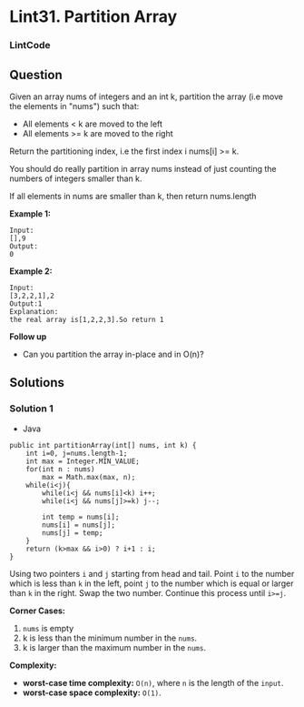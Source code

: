 # Lint31. Partition Array

### LintCode

## Question

Given an array nums of integers and an int k, partition the array (i.e move the elements in "nums") such that:

* All elements < k are moved to the left
* All elements >= k are moved to the right

Return the partitioning index, i.e the first index i nums[i] >= k.

You should do really partition in array nums instead of just counting the numbers of integers smaller than k.

If all elements in nums are smaller than k, then return nums.length


**Example 1:**
```
Input:
[],9
Output:
0
```

**Example 2:**
```
Input:
[3,2,2,1],2
Output:1
Explanation:
the real array is[1,2,2,3].So return 1
```

**Follow up**

* Can you partition the array in-place and in O(n)?

## Solutions

### Solution 1

* Java
```
public int partitionArray(int[] nums, int k) {
    int i=0, j=nums.length-1;
    int max = Integer.MIN_VALUE;
    for(int n : nums)
        max = Math.max(max, n);
    while(i<j){
        while(i<j && nums[i]<k) i++;
        while(i<j && nums[j]>=k) j--;
        
        int temp = nums[i];
        nums[i] = nums[j];
        nums[j] = temp;
    }
    return (k>max && i>0) ? i+1 : i;
}
```

Using two pointers `i` and `j` starting from head and tail. Point `i` to the number which is less than `k` in the left, point `j` to the number which is equal or larger than `k` in the right. Swap the two number. Continue this process until `i>=j`.

**Corner Cases:** 

1. `nums` is empty
2. k is less than the minimum number in the `nums`.
3. k is larger than the maximum number in the `nums`.

**Complexity:**

* **worst-case time complexity:** `O(n)`, where `n` is the length of the `input`.
* **worst-case space complexity:** `O(1)`.
